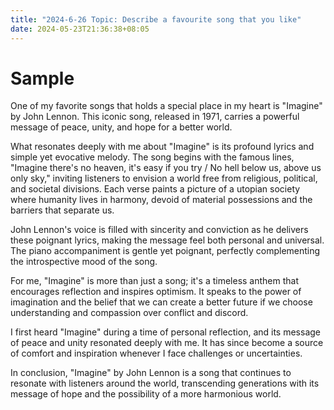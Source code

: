 ```yaml
---
title: "2024-6-26 Topic: Describe a favourite song that you like"
date: 2024-05-23T21:36:38+08:05
---
```


# Sample
One of my favorite songs that holds a special place in my heart is "Imagine" by John Lennon. This iconic song, released in 1971, carries a powerful message of peace, unity, and hope for a better world.

What resonates deeply with me about "Imagine" is its profound lyrics and simple yet evocative melody. The song begins with the famous lines, "Imagine there's no heaven, it's easy if you try / No hell below us, above us only sky," inviting listeners to envision a world free from religious, political, and societal divisions. Each verse paints a picture of a utopian society where humanity lives in harmony, devoid of material possessions and the barriers that separate us.

John Lennon's voice is filled with sincerity and conviction as he delivers these poignant lyrics, making the message feel both personal and universal. The piano accompaniment is gentle yet poignant, perfectly complementing the introspective mood of the song.

For me, "Imagine" is more than just a song; it's a timeless anthem that encourages reflection and inspires optimism. It speaks to the power of imagination and the belief that we can create a better future if we choose understanding and compassion over conflict and discord.

I first heard "Imagine" during a time of personal reflection, and its message of peace and unity resonated deeply with me. It has since become a source of comfort and inspiration whenever I face challenges or uncertainties.

In conclusion, "Imagine" by John Lennon is a song that continues to resonate with listeners around the world, transcending generations with its message of hope and the possibility of a more harmonious world.
